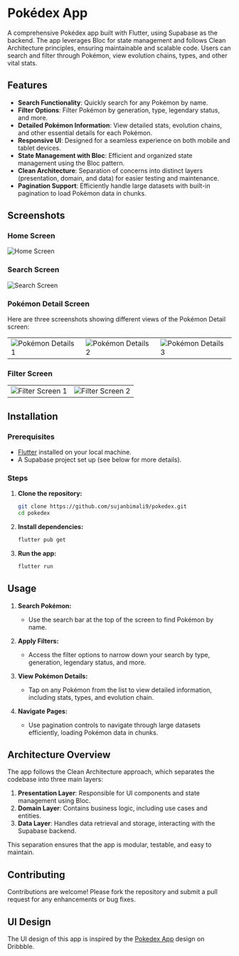 # Pokédex App

A comprehensive Pokédex app built with Flutter, using Supabase as the backend.
The app leverages Bloc for state management and follows Clean Architecture
principles, ensuring maintainable and scalable code. Users can search and filter
through Pokémon, view evolution chains, types, and other vital stats.

## Features

- **Search Functionality**: Quickly search for any Pokémon by name.
- **Filter Options**: Filter Pokémon by generation, type, legendary status, and
  more.
- **Detailed Pokémon Information**: View detailed stats, evolution chains, and
  other essential details for each Pokémon.
- **Responsive UI**: Designed for a seamless experience on both mobile and
  tablet devices.
- **State Management with Bloc**: Efficient and organized state management using
  the Bloc pattern.
- **Clean Architecture**: Separation of concerns into distinct layers
  (presentation, domain, and data) for easier testing and maintenance.
- **Pagination Support**: Efficiently handle large datasets with built-in
  pagination to load Pokémon data in chunks.

## Screenshots

### Home Screen

![Home Screen](assets/screenshots/Screenshot_1723544398.png)

### Search Screen

![Search Screen](assets/screenshots/Screenshot_1723544414.png)

### Pokémon Detail Screen

Here are three screenshots showing different views of the Pokémon Detail screen:

|                                                                    |                                                                    |                                                                    |
| ------------------------------------------------------------------ | ------------------------------------------------------------------ | ------------------------------------------------------------------ |
| ![Pokémon Details 1](assets/screenshots/Screenshot_1723544422.png) | ![Pokémon Details 2](assets/screenshots/Screenshot_1723544438.png) | ![Pokémon Details 3](assets/screenshots/Screenshot_1723544746.png) |

### Filter Screen

|  |  |
|-----------------|-----------------|
| ![Filter Screen 1](assets/screenshots/Screenshot_1723544772.png) | ![Filter Screen 2](assets/screenshots/Screenshot_1723545363.png) |

## Installation

### Prerequisites

- [Flutter](https://flutter.dev/docs/get-started/install) installed on your
  local machine.
- A Supabase project set up (see below for more details).

### Steps

1. **Clone the repository:**

   ```bash
   git clone https://github.com/sujanbimali9/pokedex.git
   cd pokedex
   ```

2. **Install dependencies:**

   ```bash
   flutter pub get
   ```

3. **Run the app:**

   ```bash
   flutter run
   ```

## Usage

1. **Search Pokémon:**
   - Use the search bar at the top of the screen to find Pokémon by name.

2. **Apply Filters:**
   - Access the filter options to narrow down your search by type, generation,
     legendary status, and more.

3. **View Pokémon Details:**
   - Tap on any Pokémon from the list to view detailed information, including
     stats, types, and evolution chain.

4. **Navigate Pages:**
   - Use pagination controls to navigate through large datasets efficiently,
     loading Pokémon data in chunks.

## Architecture Overview

The app follows the Clean Architecture approach, which separates the codebase
into three main layers:

1. **Presentation Layer**: Responsible for UI components and state management
   using Bloc.
2. **Domain Layer**: Contains business logic, including use cases and entities.
3. **Data Layer**: Handles data retrieval and storage, interacting with the
   Supabase backend.

This separation ensures that the app is modular, testable, and easy to maintain.

## Contributing

Contributions are welcome! Please fork the repository and submit a pull request
for any enhancements or bug fixes.

<!--
## License

This project is licensed under the MIT License - see the [LICENSE](LICENSE) file
for details. -->

## UI Design

The UI design of this app is inspired by the
[Pokedex App](https://dribbble.com/shots/6540871-Pokedex-App) design on
Dribbble.
